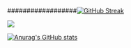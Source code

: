 ##################[![GitHub Streak](https://github-readme-streak-stats.herokuapp.com?user=Rainebott&theme=youtube-dark&card_width=600&card_height=250)](https://git.io/streak-stats)

![](https://komarev.com/ghpvc/?username=Rainebott)

[![Anurag's GitHub stats](https://github-readme-stats.vercel.app/api?username=Rainebott)](https://github.com/anuraghazra/github-readme-stats)
